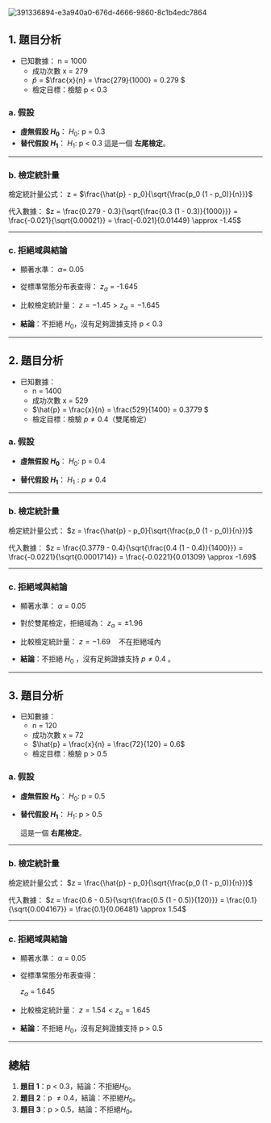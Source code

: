 ![391336894-e3a940a0-676d-4666-9860-8c1b4edc7864](https://github.com/user-attachments/assets/ab296c0b-a388-49be-b790-221b644e0b13)

## **1. 題目分析**
- 已知數據：
    n = 1000 
  - 成功次數  x = 279 
  - $\hat{p}$ = $\frac{x}{n} = \frac{279}{1000} = 0.279 \$
  - 檢定目標：檢驗 p < 0.3 

### **a. 假設**
- **虛無假設  $H_0$**：
  $H_0$: p = 0.3
- **替代假設 $H_1$**：
  $H_1$: p < 0.3
  這是一個 **左尾檢定**。
---

### **b. 檢定統計量**
檢定統計量公式：
z = $\frac{\hat{p} - p_0}{\sqrt{\frac{p_0 (1 - p_0)}{n}}}$

代入數據：
$z = \frac{0.279 - 0.3}{\sqrt{\frac{0.3 (1 - 0.3)}{1000}}} = \frac{-0.021}{\sqrt{0.00021}} = \frac{-0.021}{0.01449} \approx -1.45$

---

### **c. 拒絕域與結論**
- 顯著水準： $\alpha$= 0.05
- 從標準常態分布表查得：
  $z_\alpha$ = -1.645

- 比較檢定統計量：
  $z = -1.45 > z_\alpha = -1.645$
- **結論**：不拒絕 $H_0$，沒有足夠證據支持 p < 0.3

---

## **2. 題目分析**
- 已知數據：
  - n = 1400
  - 成功次數 x = 529
  - $\hat{p} = \frac{x}{n} = \frac{529}{1400} = 0.3779 \$
  - 檢定目標：檢驗  $p \neq 0.4$（雙尾檢定）

### **a. 假設**
- **虛無假設 $H_0$**：
  $H_0$: p = 0.4
  
- **替代假設 $H_1$**：
  $H_1: p \neq 0.4$

---

### **b. 檢定統計量**
檢定統計量公式：
$z = \frac{\hat{p} - p_0}{\sqrt{\frac{p_0 (1 - p_0)}{n}}}$

代入數據：
$z = \frac{0.3779 - 0.4}{\sqrt{\frac{0.4 (1 - 0.4)}{1400}}} = \frac{-0.0221}{\sqrt{0.0001714}} = \frac{-0.0221}{0.01309} \approx -1.69$

---

### **c. 拒絕域與結論**
- 顯著水準： $\alpha$ = 0.05 
- 對於雙尾檢定，拒絕域為：
  $z_\alpha = \pm 1.96$

- 比較檢定統計量：
  $z = -1.69 \quad \text{不在拒絕域內}$
- **結論**：不拒絕  $H_0$ ，沒有足夠證據支持 $p \neq 0.4$ 。
---

## **3. 題目分析**
- 已知數據：
  - n = 120
  - 成功次數 x = 72
  - $\hat{p} = \frac{x}{n} = \frac{72}{120} = 0.6$
  - 檢定目標：檢驗 p > 0.5

### **a. 假設**
- **虛無假設 $H_0$**：
   $H_0$: p = 0.5
  
- **替代假設 $H_1$**：
   $H_1$: p > 0.5
  
  這是一個 **右尾檢定**。
---

### **b. 檢定統計量**
檢定統計量公式：
$z = \frac{\hat{p} - p_0}{\sqrt{\frac{p_0 (1 - p_0)}{n}}}$

代入數據：
$z = \frac{0.6 - 0.5}{\sqrt{\frac{0.5 (1 - 0.5)}{120}}} = \frac{0.1}{\sqrt{0.004167}} = \frac{0.1}{0.06481} \approx 1.54$

---

### **c. 拒絕域與結論**
- 顯著水準： $\alpha$ = 0.05 
- 從標準常態分布表查得：
  
  $z_\alpha$ = 1.645
  
- 比較檢定統計量：
  $z = 1.54 < z_\alpha = 1.645$
- **結論**：不拒絕 $H_0$，沒有足夠證據支持 p > 0.5

---

## **總結**
1. **題目 1**：p < 0.3，結論：不拒絕$H_0$。
2. **題目 2**：p $\neq 0.4$，結論：不拒絕$H_0$。
3. **題目 3**：p > 0.5，結論：不拒絕$H_0$。
